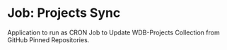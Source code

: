 # Job: Projects Sync

Application to run as CRON Job to Update WDB-Projects Collection from GitHub Pinned Repositories.